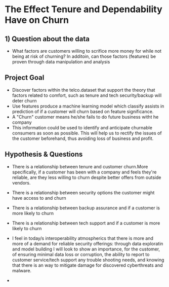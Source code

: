 # The Effect Tenure and Dependability Have on Churn

## 1) Question about the data
* What factors are customers willing to scrifice more money for while not being at risk of churning? In additoin, can those factors (features) be proven through data manipulation and analysis

## Project Goal
* Discover factors within the telco.dataset that support the theory that factors related to comfort, such as tenure and tech security/backup will deter churn
* Use features produce a machine learning model which classify assists in prediction of if a customer will churn based on feature significance.
* A "Churn" customer means he/she fails to do future business witht he company
* This information could be used to identify and anticipate churnable consumers as soon as possible. This will help us to rectify the issues of the customer beforehand, thus avoiding loss of business and profit.

## Hypothesis & Questions 
* There is a relationship between tenure and customer churn.More specifically, if a customer has been with a company and feels they're reliable, are they less willing to churn despite better offers from outside vendors.
* There is a relationship between security options the customer might have access to and churn
* There is a relationship between backup assurance and if a customer is more likely to churn
* There is a relationship between tech support and if a customer is more likely to churn
* I feel in today/s interoperability atmospherics that there is more and more of a demand for reliable security offerings: through data exploratin and model building I will look to show an importance, for the customer, of ensuring minimal data loss or corruption, the ability to report to customer service/tech support any trouble shooting needs, and knowing that there is an way to mitigate damage for discovered cyberthreats and malware.

* 








